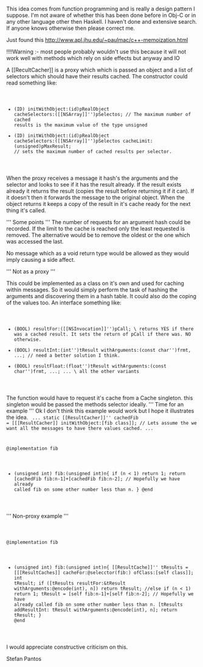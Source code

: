 

This idea comes from function programming and is really a design pattern I suppose. I'm not aware of whether this has been done before in Obj-C or in any other language other then Haskell. I haven't done and extensive search. If anyone knows otherwise then please correct me.

Just found this http://www.apl.jhu.edu/~paulmac/c++-memoization.html

!!!!Warning :- most people probably wouldn't use this because it will not work well with methods which rely on side effects but anyway and IO

A [[RecultCacher]] is a proxy which which is passed an object and a list of selectors which should have their results cached. The constructor could read something like:
<code>
- (ID) initWithObject:(id)pRealObject cacheSelectors:([[NSArray]]'')pSelectos;   // The maximum number of cached results is the maximum value of the type unsigned
- (ID) initWithObject:(id)pRealObject cacheSelectors:([[NSArray]]'')pSelectos cacheLimit:(unsigned)pMaxResult; // sets the maximum number of cached results per selector.
</code>

When the proxy receives a message it hash's the arguments and the selector and looks to see if it has the result already. If the result exists already it returns the result (copies the result before returning it if it can). If it doesn't then it forwards the message to the original object. When the object returns it keeps a copy of the result in it's cache ready for the next thing it's called.

'''
Some points
'''
The number of requests for an argument hash could be recorded. If the limit to the cache is reached only the least requested is removed. The alternative would be to remove the oldest or the one which was accessed the last.

No message which as a void return type would be allowed as they would imply causing a side affect.

'''
Not as a proxy
'''

This could be implemented as a class on it's own and used for caching within messages. So it would simply perform the task of hashing the arguments and discovering them in a hash table. It could also do the coping of the values too. An interface something like:
<code>
- (BOOL) resultFor:([[NSInvocation]]'')pCall;  \\ returns YES if there was a cached result. It sets the return of pCall if there was. NO otherwise.
- (BOOL) resultInt:(int'')tResult withArguments:(const char'')frmt, ...;   // need a better solution I think.
- (BOOL) resultFloat:(float'')tResult withArguments:(const char'')frmt, ...;
... \\ all the other variants
</code>

The function would have to request it's cache from a Cache singleton. this singleton would be passed the methods selector ideally.
'''
Time for an example
'''
Ok I don't think this example would work but I hope it illustrates the idea.
<code>
...
static [[ResultCacher]]'' cachedFib = [[[ResultCacher]] initWithObject:[fib class]];   // Lets assume the we want all the messages to have there values cached.
...

@implementation fib
+ (unsigned int) fib:(unsigned int)n{
    if (n < 1)
       return 1;
    return [cachedFib fib:n-1]+[cachedFib fib:n-2];   // Hopefully we have already called fib on some other number less than n.
}
@end
</code>

'''
Non-proxy example
'''

<code>

@implementation fib
+ (unsigned int) fib:(unsigned int)n{
    [[ResultCache]]'' tResults = [[[ResultCaches]] cacheFor:@selecctor(fib:) ofClass:[self class]];
    int tResult;
    if ([tResults resultFor:&tResult withArguments:@encode(int), n])
       return tResult;
//else
    if (n < 1)
       return 1;
    tResult = [self fib:n-1]+[self fib:n-2];   // Hopefully we have already called fib on some other number less than n.
    [tResults addResultInt: tResult withArguments:@encode(int), n];
    return tResult;
}
@end
</code>

I would appreciate constructive criticism on this.

Stefan Pantos